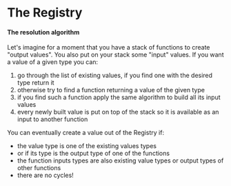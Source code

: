# The Registry

#### The resolution algorithm

Let's imagine for a moment that you have a stack of functions to create "output values". You also put on your stack some "input" values. If you want a value of a given type you can:

 1. go through the list of existing values, if you find one with the desired type return it
 1. otherwise try to find a function returning a value of the given type
 1. if you find such a function apply the same algorithm to build all its input values
 1. every newly built value is put on top of the stack so it is available as an input to another function

You can eventually create a value out of the Registry if:

 - the value type is one of the existing values types
 - or if its type is the output type of one of the functions
 - the function inputs types are also existing value types or output types of other functions
 - there are no cycles!
